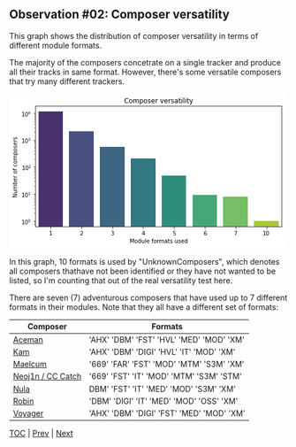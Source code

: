 ## Observation #02: Composer versatility

This graph shows the distribution of composer versatility in terms of different
module formats.

The majority of the composers concetrate on a single tracker and produce all their tracks in same format. However, there's some versatile composers that try many different trackers. 

![alt Composer versatility](ds_02.png "Composer versatility in module formats")

In this graph, 10 formats is used by "UnknownComposers", which denotes all composers thathave not been identified or they have not wanted to be listed, so I'm counting that out of the real versatility test here.

There are seven (7) adventurous composers that have used up to 7 different formats in their modules. Note that they all have a different set of formats:

| Composer | Formats |
|----------|---------|
|[Aceman](http://amp.dascene.net/detail.php?view=9989)| 'AHX' 'DBM' 'FST' 'HVL' 'MED' 'MOD' 'XM'|
|[Kam](http://amp.dascene.net/detail.php?view=10134)| 'AHX' 'DBM' 'DIGI' 'HVL' 'IT' 'MOD' 'XM'|
|[Maelcum](http://amp.dascene.net/detail.php?view=4487)| '669' 'FAR' 'FST' 'MOD' 'MTM' 'S3M' 'XM'|
|[Neoj1n / CC Catch](http://amp.dascene.net/detail.php?view=988)| '669' 'FST' 'IT' 'MOD' 'MTM' 'S3M' 'STM'|
|[Nula](http://amp.dascene.net/detail.php?view=5458)| DBM' 'FST' 'IT' 'MED' 'MOD' 'S3M' 'XM'|
|[Robin](http://amp.dascene.net/detail.php?view=6285)| 'DBM' 'DIGI' 'IT' 'MED' 'MOD' 'OSS' 'XM'|
|[Voyager](http://amp.dascene.net/detail.php?view=8070)| 'AHX' 'DBM' 'DIGI' 'FST' 'MED' 'MOD' 'XM'|

[TOC](ds_toc.md) | [Prev](ds_01.md) | [Next](ds_03.md)
